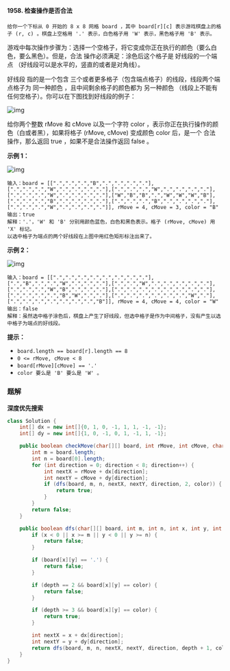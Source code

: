 #### 1958. 检查操作是否合法

`给你一个下标从 0 开始的 8 x 8 网格 board ，其中 board[r][c] 表示游戏棋盘上的格子 (r, c) 。棋盘上空格用 '.' 表示，白色格子用 'W' 表示，黑色格子用 'B' 表示。`

游戏中每次操作步骤为：选择一个空格子，将它变成你正在执行的颜色（要么白色，要么黑色）。但是，合法 操作必须满足：涂色后这个格子是 好线段的一个端点 （好线段可以是水平的，竖直的或者是对角线）。

好线段 指的是一个包含 三个或者更多格子（包含端点格子）的线段，线段两个端点格子为 同一种颜色 ，且中间剩余格子的颜色都为 另一种颜色 （线段上不能有任何空格子）。你可以在下图找到好线段的例子：

![img](http://gitlab.wsh-study.com/xp-study/LeeteCode/blob/master/深度与广度优先搜索/images/检查操作是否合法/1.jpg)

给你两个整数 rMove 和 cMove 以及一个字符 color ，表示你正在执行操作的颜色（白或者黑），如果将格子 (rMove, cMove) 变成颜色 color 后，是一个 合法 操作，那么返回 true ，如果不是合法操作返回 false 。

**示例 1：**

![img](http://gitlab.wsh-study.com/xp-study/LeeteCode/blob/master/深度与广度优先搜索/images/检查操作是否合法/2.jpg)

```shell
输入：board = [[".",".",".","B",".",".",".","."],[".",".",".","W",".",".",".","."],[".",".",".","W",".",".",".","."],[".",".",".","W",".",".",".","."],["W","B","B",".","W","W","W","B"],[".",".",".","B",".",".",".","."],[".",".",".","B",".",".",".","."],[".",".",".","W",".",".",".","."]], rMove = 4, cMove = 3, color = "B"
输出：true
解释：'.'，'W' 和 'B' 分别用颜色蓝色，白色和黑色表示。格子 (rMove, cMove) 用 'X' 标记。
以选中格子为端点的两个好线段在上图中用红色矩形标注出来了。
```

**示例 2：**

![img](http://gitlab.wsh-study.com/xp-study/LeeteCode/blob/master/深度与广度优先搜索/images/检查操作是否合法/3.jpg)

```shell
输入：board = [[".",".",".",".",".",".",".","."],[".","B",".",".","W",".",".","."],[".",".","W",".",".",".",".","."],[".",".",".","W","B",".",".","."],[".",".",".",".",".",".",".","."],[".",".",".",".","B","W",".","."],[".",".",".",".",".",".","W","."],[".",".",".",".",".",".",".","B"]], rMove = 4, cMove = 4, color = "W"
输出：false
解释：虽然选中格子涂色后，棋盘上产生了好线段，但选中格子是作为中间格子，没有产生以选中格子为端点的好线段。
```

**提示：**

* `board.length == board[r].length == 8`
* `0 <= rMove, cMove < 8`
* `board[rMove][cMove] == '.'`
* `color 要么是 'B' 要么是 'W' 。`

### 题解

**深度优先搜索**

```java
class Solution {
    int[] dx = new int[]{0, 1, 0, -1, 1, 1, -1, -1};
    int[] dy = new int[]{1, 0, -1, 0, 1, -1, 1, -1};

    public boolean checkMove(char[][] board, int rMove, int cMove, char color) {
        int m = board.length;
        int n = board[0].length;
        for (int direction = 0; direction < 8; direction++) {
            int nextX = rMove + dx[direction];
            int nextY = cMove + dy[direction];
            if (dfs(board, m, n, nextX, nextY, direction, 2, color)) {
                return true;
            }
        }
        return false;
    }

    public boolean dfs(char[][] board, int m, int n, int x, int y, int direction, int depth, char color) {
        if (x < 0 || x >= m || y < 0 || y >= n) {
            return false;
        }

        if (board[x][y] == '.') {
            return false;
        }

        if (depth == 2 && board[x][y] == color) {
            return false;
        }

        if (depth >= 3 && board[x][y] == color) {
            return true;
        }

        int nextX = x + dx[direction];
        int nextY = y + dy[direction];
        return dfs(board, m, n, nextX, nextY, direction, depth + 1, color);
    }
}
```


